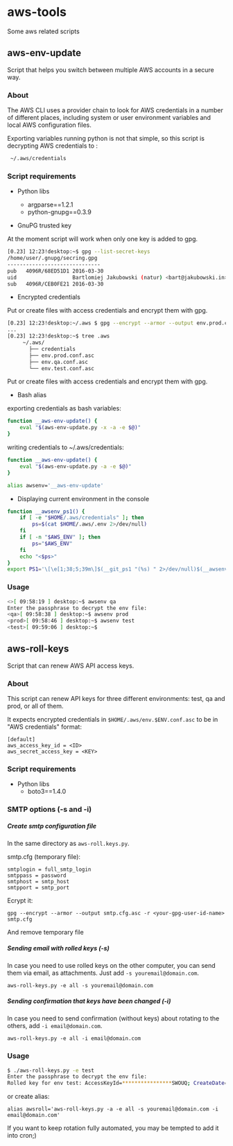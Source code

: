 aws-tools
=========
Some aws related scripts

aws-env-update
--------------
Script that helps you switch between multiple AWS accounts in a secure way.

### About
The AWS CLI uses a provider chain to look for AWS credentials in a number of different places, including system or user environment variables and local AWS configuration files.

Exporting variables running python is not that simple, so this script is decrypting AWS credentials to :
```bash
 ~/.aws/credentials
 ```

### Script requirements
* Python libs
  - argparse==1.2.1
  - python-gnupg==0.3.9



* GnuPG trusted key

At the moment script will work when only one key is added to gpg.
```bash
[0.23] 12:23!desktop:~$ gpg --list-secret-keys
/home/user/.gnupg/secring.gpg
------------------------------
pub   4096R/68ED51D1 2016-03-30
uid                  Bartlomiej Jakubowski (natur) <bart@jakubowski.in>
sub   4096R/CEB0FE21 2016-03-30
```
* Encrypted credentials

Put or create files with access credentials and encrypt them with gpg.
```bash
[0.23] 12:23!desktop:~/.aws $ gpg --encrypt --armor --output env.prod.conf.asc -r 'bart@jakubowski.in' env.prod.conf
...
[0.23] 12:23!desktop:~$ tree .aws
     ~/.aws/
       ├── credentials
       ├── env.prod.conf.asc
       ├── env.qa.conf.asc
       └── env.test.conf.asc
```
Put or create files with access credentials and encrypt them with gpg.

* Bash alias

exporting credentials as bash variables:

```bash
function __aws-env-update() {
    eval "$(aws-env-update.py -x -a -e $@)"
}
```

writing credentials to ~/.aws/credentials:

```bash
function __aws-env-update() {
    eval "$(aws-env-update.py -a -e $@)"
}
```

```bash
alias awsenv='__aws-env-update'
```

* Displaying current environment in the console

```bash
function __awsenv_ps1() {
    if [ -e "$HOME/.aws/credentials" ]; then
        ps=$(cat $HOME/.aws/.env 2>/dev/null)
    fi
    if [ -n "$AWS_ENV" ]; then
        ps="$AWS_ENV"
    fi
    echo "<$ps>"
}
export PS1='\[\e[1;38;5;39m\]$(__git_ps1 "(%s) " 2>/dev/null)$(__awsenv_ps1)\[\e[1;38;5;40m\][ \t ] \[\e[1;38;5;099m\]\H:\[\e[1;38;5;40m\]\w\[\e[1;38;5;099m\]\$ \[\e[0m\]'
```

### Usage

```bash
<>[ 09:58:19 ] desktop:~$ awsenv qa
Enter the passphrase to decrypt the env file:
<qa>[ 09:58:38 ] desktop:~$ awsenv prod
<prod>[ 09:58:46 ] desktop:~$ awsenv test
<test>[ 09:59:06 ] desktop:~$
```

aws-roll-keys
-------------
Script that can renew AWS API access keys.

### About

This script can renew API keys for three different environments: test,
qa and prod, or all of them.

It expects encrypted credentials in `$HOME/.aws/env.$ENV.conf.asc` to be
in "AWS credentials" format:
```
[default]
aws_access_key_id = <ID>
aws_secret_access_key = <KEY>
```
### Script requirements
* Python libs
  - boto3==1.4.0

### SMTP options (-s and -i)
##### Create smtp configuration file
In the same directory as `aws-roll.keys.py`.

smtp.cfg (temporary file):

    smtplogin = full_smtp_login
    smtppass = password
    smtphost = smtp_host
    smtpport = smtp_port

Ecrypt it:

    gpg --encrypt --armor --output smtp.cfg.asc -r <your-gpg-user-id-name> smtp.cfg

And remove temporary file

##### Sending email with rolled keys (-s)
In case you need to use rolled keys on the other computer, you can send them via email, as attachments. Just add `-s youremail@domain.com`.

    aws-roll-keys.py -e all -s youremail@domain.com

##### Sending confirmation that keys have been changed (-i)
In case you need to send confirmation (without keys) about rotating to the others, add `-i email@domain.com`.

    aws-roll-keys.py -e all -i email@domain.com


### Usage

```bash
$ ./aws-roll-keys.py -e test
Enter the passphrase to decrypt the env file:
Rolled key for env test: AccessKeyId=****************SWOUQ; CreateDate=2016-09-12 07:42:59.135000+00:00
```

or create alias:

    alias awsroll='aws-roll-keys.py -a -e all -s youremail@domain.com -i email@domain.com'

If you want to keep rotation fully automated, you may be tempted to add it into cron;)
